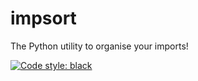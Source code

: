 # impsort
The Python utility to organise your imports!

[![Code style: black](https://img.shields.io/badge/code%20style-black-000000.svg)](https://github.com/psf/black)